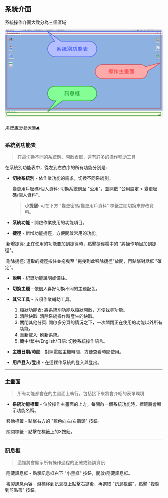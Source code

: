 ## 系統介面

系統操作介面大致分為三個區域

![系統畫面意示圖](../assets/system.png)

###### 系統畫面意示圖▲

### 系統別功能表

> 在這切換不同的系統別、開啟表單，還有許多的操作輔助工具

在系統別功能表中，從左到右依序的所有功能分別是:

* **切換系統別** -  依作業功能的需求，切換不同系統別。

  變更用戶密碼/個人資料: 切換系統別至 "公用"，並開啟 "公用設定 > 變更密碼/個人資料"。

  > **小提醒:** 可在下方 "變更密碼/變更用戶資料" 標籤之間切換來修改資料。

* **系統功能** - 開啟作業使用的功能項目。

* **捷徑** - 新增功能捷徑，方便開啟常用的功能。

​	新增捷徑: 正在使用的功能要加到捷徑時，點擊捷徑欄中的 "將操作項目加到捷徑"。

​	刪除捷徑: 選取的捷徑按住並拖曳至 "拖曳到此移除捷徑"放開，再點擊對話框 "確定"。

* **說明** - 紀錄功能說明或備註。

* **切換主題** - 依個人喜好切換不同的主題配色。

* **其它工具** - 五項作業輔助工具。

  1. 樹狀功能表: 將系統別功能以樹狀開啟，方便找尋功能。
  2. 清除快取: 清除系統操作時產生的快取。
  3. 關閉其他分頁: 開啟多分頁的情況之下，一次關閉正在使用的功能以外所有功能。
  4. 重新載入: 刷新系統。
  5. 簡中/繁中/English/日語: 切換系統操作語言。

* **主機日期/時間** - 對照電腦主機時間，方便查看時間使用。

* **用戶登入/登出** - 在這裡作系統的登入與登出。

----

### 主畫面

> 所有功能都會在的主畫面上執行，包括接下來將會介紹的表單環境

* **系統功能標籤** - 位於操作主畫面的上方，每開啟一個系統功能時，標籤將會顯示功能名稱。

​	移動標籤 - 點擊右方的 "藍色向左/右箭頭" 按鈕。

​	關閉標籤 - 點擊在標籤上的X按鈕。

----

### 訊息框

> 這裡將會顯示所有操作過程的正確或錯誤資訊

​	隱藏訊息框 - 點擊訊息框右下 "小黑框" 按鈕，開啟/隱藏訊息框。

​	複製訊息內容 - 游標移到訊息框上點擊右鍵後，再選取 "訊息視窗"，點擊 "複製到剪貼簿" 按鈕。

